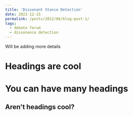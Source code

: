 ```yaml
---
title: 'Dissonant Stance Detection'
date: 2022-12-15
permalink: /posts/2012/08/blog-post-1/
tags:
  - debate forum
  - dissonance detection
---
```


Will be adding more details

Headings are cool
======

You can have many headings
======

Aren't headings cool?
------
